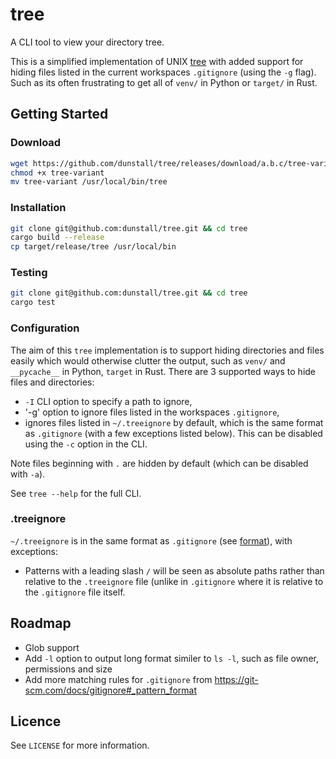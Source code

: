 # tree
A CLI tool to view your directory tree.

This is a simplified implementation of UNIX [tree](https://linux.die.net/man/1/tree) with added
support for hiding files listed in the current workspaces `.gitignore` (using the `-g` flag). Such
as its often frustrating to get all of `venv/` in Python or `target/` in Rust.

## Getting Started

### Download
  ```sh
  wget https://github.com/dunstall/tree/releases/download/a.b.c/tree-variant
  chmod +x tree-variant
  mv tree-variant /usr/local/bin/tree
  ```

### Installation
  ```sh
  git clone git@github.com:dunstall/tree.git && cd tree
  cargo build --release
  cp target/release/tree /usr/local/bin
  ```

### Testing
  ```sh
  git clone git@github.com:dunstall/tree.git && cd tree
  cargo test
  ```

### Configuration
The aim of this `tree` implementation is to support hiding directories and
files easily which would otherwise clutter the output, such as `venv/` and
`__pycache__` in Python, `target` in Rust. There are 3 supported ways to
hide files and directories:
* `-I` CLI option to specify a path to ignore,
* '-g' option to ignore files listed in the workspaces `.gitignore`,
* ignores files listed in `~/.treeignore` by default, which is the same format
as `.gitignore` (with a few exceptions listed below). This can be disabled
using the `-c` option in the CLI.

Note files beginning with `.` are hidden by default (which can be disabled
with `-a`).

See `tree --help` for the full CLI.

### .treeignore
`~/.treeignore` is in the same format as `.gitignore` (see [format](https://git-scm.com/docs/gitignore#_pattern_format)),
with exceptions:
* Patterns with a leading slash `/` will be seen as absolute paths rather than
relative to the `.treeignore` file (unlike in `.gitignore` where it is relative
to the `.gitignore` file itself.

## Roadmap
* Glob support
* Add `-l` option to output long format similer to `ls -l`, such as file owner, permissions and size
* Add more matching rules for `.gitignore` from https://git-scm.com/docs/gitignore#_pattern_format

## Licence
See `LICENSE` for more information.
